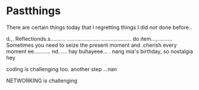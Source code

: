 # Pastthings

There are certain things today that I regretting things I did not done before..

d.,.
Reflectionds.s..........
......................
....................
do item...,..........
Sometimes you need to seize the present moment and .cherish every moment ee...........
nd.
....
hay buhayeee...
.
nang mia's birthday, so nostalgia
hey

coding is challenging too.
another step ...nan

NETWORKING is challenging 
